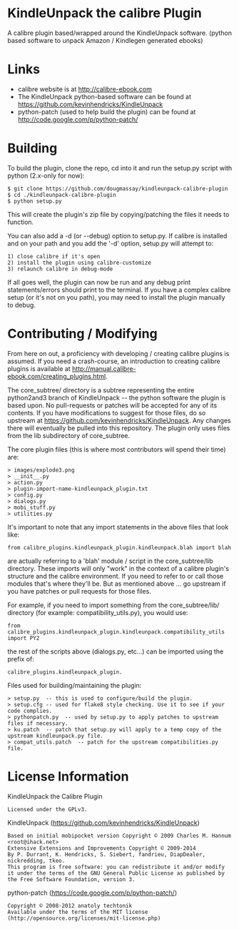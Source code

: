 KindleUnpack the calibre Plugin
============

A calibre plugin based/wrapped around the KindleUnpack software. 
(python based software to unpack Amazon / Kindlegen generated ebooks)

Links
=====

* calibre website is at http://calibre-ebook.com
* The KindleUnpack python-based software can be found at https://github.com/kevinhendricks/KindleUnpack
* python-patch (used to help build the plugin) can be found at http://code.google.com/p/python-patch/

Building
========

To build the plugin, clone the repo, cd into it and run the setup.py script with python (2.x-only for now):

    $ git clone https://github.com/dougmassay/kindleunpack-calibre-plugin
    $ cd ./kindleunpack-calibre-plugin
    $ python setup.py

This will create the plugin's zip file by copying/patching the files it needs to function.

You can also add a -d (or --debug) option to setup.py. If calibre is installed and on your
path and you add the '-d' option, setup.py will attempt to:

    1) close calibre if it's open
    2) install the plugin using calibre-customize
    3) relaunch calibre in debug-mode

If all goes well, the plugin can now be run and any debug print statements/errors should print
to the terminal. If you have a complex calibre setup (or it's not on you path), you may need to
install the plugin manually to debug.


Contributing / Modifying
============
From here on out, a proficiency with developing / creating calibre plugins is assumed.
If you need a crash-course, an introduction to creating calibre plugins is available at
http://manual.calibre-ebook.com/creating_plugins.html.

The core_subtree/ directory is a subtree representing the entire python2and3 branch of KindleUnpack -- the
python software the plugin is based upon. No pull-requests or patches will be accepted for any of
its contents. If you have modifications to suggest for those files, do so upstream at https://github.com/kevinhendricks/KindleUnpack.
Any changes there will eventually be pulled into this repository. The plugin only uses files from
the lib subdirectory of core_subtree.

The core plugin files (this is where most contributors will spend their time) are:

    > images/explode3.png
    > __init__.py
    > action.py
    > plugin-import-name-kindleunpack_plugin.txt 
    > config.py                                 
    > dialogs.py
    > mobi_stuff.py
    > utilities.py

It's important to note that any import statements in the above files that look like:
   
    from calibre_plugins.kindleunpack_plugin.kindleunpack.blah import blah

are actually referring to a 'blah' module / script in the core_subtree/lib directory.
These imports will only "work" in the context of a calibre plugin's structure and the calibre
environment. If you need to refer to or call those modules that's where they'll be. 
But as mentioned above ... go upstream if you have patches or pull requests for those files.

For example, if you need to import something from the core_subtree/lib/ directory (for example: 
compatibility_utils.py), you would use:

    from calibre_plugins.kindleunpack_plugin.kindleunpack.compatibility_utils import PY2

the rest of the scripts above (dialogs.py, etc...) can be imported using the prefix of:

    calibre_plugins.kindleunpack_plugin.



Files used for building/maintaining the plugin:

    > setup.py  -- this is used to configure/build the plugin.
    > setup.cfg -- used for flake8 style checking. Use it to see if your code complies.
    > pythonpatch.py  -- used by setup.py to apply patches to upstream files if necessary. 
    > ku.patch  -- patch that setup.py will apply to a temp copy of the upstream kindleunpack.py file.
    > compat_utils.patch  -- patch for the upstream compatibilities.py file.



License Information
=======

KindleUnpack the Calibre Plugin

    Licensed under the GPLv3.

KindleUnpack (https://github.com/kevinhendricks/KindleUnpack)

    Based on initial mobipocket version Copyright © 2009 Charles M. Hannum <root@ihack.net>
    Extensive Extensions and Improvements Copyright © 2009-2014 
    By P. Durrant, K. Hendricks, S. Siebert, fandrieu, DiapDealer, nickredding, tkeo.
    This program is free software: you can redistribute it and/or modify
    it under the terms of the GNU General Public License as published by
    the Free Software Foundation, version 3.

python-patch (https://code.google.com/p/python-patch/)

    Copyright © 2008-2012 anatoly techtonik
    Available under the terms of the MIT license (http://opensource.org/licenses/mit-license.php)



